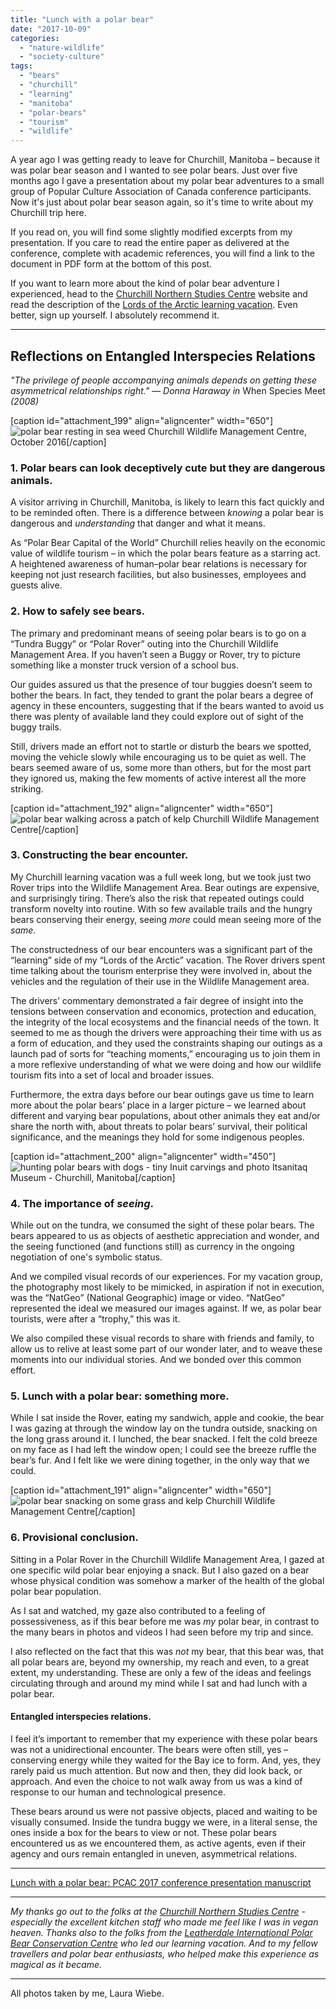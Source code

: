 ```yaml
---
title: "Lunch with a polar bear"
date: "2017-10-09"
categories: 
  - "nature-wildlife"
  - "society-culture"
tags: 
  - "bears"
  - "churchill"
  - "learning"
  - "manitoba"
  - "polar-bears"
  - "tourism"
  - "wildlife"
---
```


A year ago I was getting ready to leave for Churchill, Manitoba – because it was polar bear season and I wanted to see polar bears. Just over five months ago I gave a presentation about my polar bear adventures to a small group of Popular Culture Association of Canada conference participants. Now it's just about polar bear season again, so it's time to write about my Churchill trip here.

If you read on, you will find some slightly modified excerpts from my presentation. If you care to read the entire paper as delivered at the conference, complete with academic references, you will find a link to the document in PDF form at the bottom of this post.

If you want to learn more about the kind of polar bear adventure I experienced, head to the [Churchill Northern Studies Centre](https://www.churchillscience.ca/index.cfm) website and read the description of the [Lords of the Arctic learning vacation](https://www.churchillscience.ca/events/). Even better, sign up yourself. I absolutely recommend it.

* * *

## Reflections on Entangled Interspecies Relations

_"The privilege of people accompanying animals depends on getting these asymmetrical relationships right." — Donna Haraway in_ When Species Meet _(2008)_

\[caption id="attachment\_199" align="aligncenter" width="650"\]![polar bear resting in sea weed](images/polar-bear-lunch-what-1.jpg) Churchill Wildlife Management Centre, October 2016\[/caption\]

### 1\. Polar bears can look deceptively cute but they are dangerous animals.

A visitor arriving in Churchill, Manitoba, is likely to learn this fact quickly and to be reminded often. There is a difference between _knowing_ a polar bear is dangerous and _understanding_ that danger and what it means.

As “Polar Bear Capital of the World” Churchill relies heavily on the economic value of wildlife tourism – in which the polar bears feature as a starring act. A heightened awareness of human–polar bear relations is necessary for keeping not just research facilities, but also businesses, employees and guests alive.

### 2\. How to safely see bears.

The primary and predominant means of seeing polar bears is to go on a “Tundra Buggy” or “Polar Rover” outing into the Churchill Wildlife Management Area. If you haven’t seen a Buggy or Rover, try to picture something like a monster truck version of a school bus.

Our guides assured us that the presence of tour buggies doesn’t seem to bother the bears. In fact, they tended to grant the polar bears a degree of agency in these encounters, suggesting that if the bears wanted to avoid us there was plenty of available land they could explore out of sight of the buggy trails.

Still, drivers made an effort not to startle or disturb the bears we spotted, moving the vehicle slowly while encouraging us to be quiet as well. The bears seemed aware of us, some more than others, but for the most part they ignored us, making the few moments of active interest all the more striking.

\[caption id="attachment\_192" align="aligncenter" width="650"\]![polar bear walking across a patch of kelp](images/polar-bear-lunch-1.jpg) Churchill Wildlife Management Centre\[/caption\]

### 3\. Constructing the bear encounter.

My Churchill learning vacation was a full week long, but we took just two Rover trips into the Wildlife Management Area. Bear outings are expensive, and surprisingly tiring. There’s also the risk that repeated outings could transform novelty into routine. With so few available trails and the hungry bears conserving their energy, seeing _more_ could mean seeing more of the _same_.

The constructedness of our bear encounters was a significant part of the “learning” side of my “Lords of the Arctic” vacation. The Rover drivers spent time talking about the tourism enterprise they were involved in, about the vehicles and the regulation of their use in the Wildlife Management area.

The drivers’ commentary demonstrated a fair degree of insight into the tensions between conservation and economics, protection and education, the integrity of the local ecosystems and the financial needs of the town. It seemed to me as though the drivers were approaching their time with us as a form of education, and they used the constraints shaping our outings as a launch pad of sorts for “teaching moments,” encouraging us to join them in a more reflexive understanding of what we were doing and how our wildlife tourism fits into a set of local and broader issues.

Furthermore, the extra days before our bear outings gave us time to learn more about the polar bears’ place in a larger picture – we learned about different and varying bear populations, about other animals they eat and/or share the north with, about threats to polar bears’ survival, their political significance, and the meanings they hold for some indigenous peoples.

\[caption id="attachment\_200" align="aligncenter" width="450"\]![hunting polar bears with dogs - tiny Inuit carvings and photo](images/polar-bear-carving-1.jpg) Itsanitaq Museum - Churchill, Manitoba\[/caption\]

### 4\. The importance of _seeing_.

While out on the tundra, we consumed the sight of these polar bears. The bears appeared to us as objects of aesthetic appreciation and wonder, and the seeing functioned (and functions still) as currency in the ongoing negotiation of one's symbolic status.

And we compiled visual records of our experiences. For my vacation group, the photography most likely to be mimicked, in aspiration if not in execution, was the “NatGeo” (National Geographic) image or video. “NatGeo” represented the ideal we measured our images against. If we, as polar bear tourists, were after a “trophy,” this was it.

We also compiled these visual records to share with friends and family, to allow us to relive at least some part of our wonder later, and to weave these moments into our individual stories. And we bonded over this common effort.

### 5\. Lunch with a polar bear: something more.

While I sat inside the Rover, eating my sandwich, apple and cookie, the bear I was gazing at through the window lay on the tundra outside, snacking on the long grass around it.[](#_ftn1) I lunched, the bear snacked. I felt the cold breeze on my face as I had left the window open; I could see the breeze ruffle the bear’s fur. And I felt like we were dining together, in the only way that we could.

\[caption id="attachment\_191" align="aligncenter" width="650"\]![polar bear snacking on some grass and kelp](images/polar-bear-lunch-2.jpg) Churchill Wildlife Management Centre\[/caption\]

### 6\. Provisional conclusion.

Sitting in a Polar Rover in the Churchill Wildlife Management Area, I gazed at one specific wild polar bear enjoying a snack. But I also gazed on a bear whose physical condition was somehow a marker of the health of the global polar bear population.

As I sat and watched, my gaze also contributed to a feeling of possessiveness, as if this bear before me was _my_ polar bear, in contrast to the many bears in photos and videos I had seen before my trip and since.

I also reflected on the fact that this was _not_ my bear, that this bear was, that all polar bears are, beyond my ownership, my reach and even, to a great extent, my understanding. These are only a few of the ideas and feelings circulating through and around my mind while I sat and had lunch with a polar bear.

#### Entangled interspecies relations.

I feel it’s important to remember that my experience with these polar bears was not a unidirectional encounter. The bears were often still, yes –conserving energy while they waited for the Bay ice to form. And, yes, they rarely paid us much attention. But now and then, they did look back, or approach. And even the choice to not walk away from us was a kind of response to our human and technological presence.

These bears around us were not passive objects, placed and waiting to be visually consumed. Inside the tundra buggy we were, in a literal sense, the ones inside a box for the bears to view or not. These polar bears encountered us as we encountered them, as active agents, even if their agency and ours remain entangled in uneven, asymmetrical relations.

* * *

[Lunch with a polar bear: PCAC 2017 conference presentation manuscript](https://www.lauramwiebe.com/lunch-with-a-polar-bear-pcac-2017/)

* * *

_My thanks go out to the folks at the [Churchill Northern Studies Centre](https://www.churchillscience.ca/index.cfm) - especially the excellent kitchen staff who made me feel like I was in vegan heaven. Thanks also to the folks from the [Leatherdale International Polar Bear Conservation Centre](https://www.assiniboineparkzoo.ca/zoo/home/conserve/international-polar-bear-conservation-centre) who led our learning vacation. And to my fellow travellers and polar bear enthusiasts, who helped make this experience as magical as it became._

* * *

All photos taken by me, Laura Wiebe.
